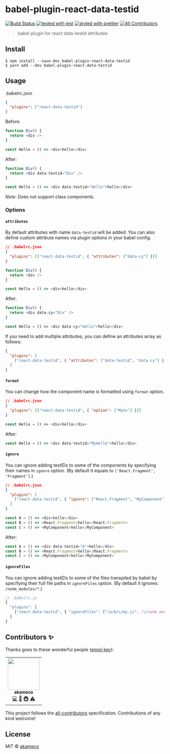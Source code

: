 # babel-plugin-react-data-testid

[![Build Status](https://travis-ci.com/akameco/babel-plugin-react-data-testid.svg?branch=master)](https://travis-ci.com/akameco/babel-plugin-react-data-testid)
[![tested with jest](https://img.shields.io/badge/tested_with-jest-99424f.svg)](https://github.com/facebook/jest)
[![styled with prettier](https://img.shields.io/badge/styled_with-prettier-ff69b4.svg)](https://github.com/prettier/prettier) <!-- ALL-CONTRIBUTORS-BADGE:START - Do not remove or modify this section -->
[![All Contributors](https://img.shields.io/badge/all_contributors-1-orange.svg?style=flat-square)](#contributors-)

<!-- ALL-CONTRIBUTORS-BADGE:END -->

> babel plugin for react data-testid attributes

## Install

```
$ npm install --save-dev babel-plugin-react-data-testid
$ yarn add --dev babel-plugin-react-data-testid
```

## Usage

.babelrc.json

```json
{
  "plugins": ["react-data-testid"]
}
```

Before:

```js
function Div() {
  return <div />
}

const Hello = () => <div>hello</div>
```

After:

```js
function Div() {
  return <div data-testid="Div" />
}

const Hello = () => <div data-testid="Hello">hello</div>
```

_Note_: Does not support class components.

### Options

#### `attributes`

By default attributes with name `data-testid` will be added. You can also define custom attribute names via plugin options in your babel config.

```json
// .babelrc.json
{
  "plugins": [["react-data-testid", { "attributes": ["data-cy"] }]]
}
```

```js
function Div() {
  return <div />
}

const Hello = () => <div>hello</div>
```

After:

```js
function Div() {
  return <div data-cy="Div" />
}

const Hello = () => <div data-cy="Hello">hello</div>
```

If you need to add multiple attributes, you can define an attributes array as follows:

```json
{
  "plugins": [
    ["react-data-testid", { "attributes": ["data-testid", "data-cy"] }]
  ]
}
```

#### `format`

You can change how the component name is formatted using `format` option.

```json
// .babelrc.json
{
  "plugins": [["react-data-testid", { "option": ["My%s"] }]]
}
```

```js
const Hello = () => <div>hello</div>
```

After:

```js
const Hello = () => <div data-testid="MyHello">hello</div>
```

#### `ignore`

You can ignore adding testIDs to some of the components by specifying their names in `ignore` option. (By default it equals to `['React.Fragment', 'Fragment']`.)

```json
// .babelrc.json
{
  "plugins": [
    ["react-data-testid", { "ignore": ["React.Fragment", "MyComponent"] }]
  ]
}
```

```js
const A = () => <div>hello</div>
const B = () => <React.Fragment>hello</React.Fragment>
const C = () => <MyComponent>hello</MyComponent>
```

After:

```js
const A = () => <div data-testid="A">hello</div>
const B = () => <React.Fragment>hello</React.Fragment>
const C = () => <MyComponent>hello</MyComponent>
```

#### `ignoreFiles`

You can ignore adding testIDs to some of the files transpiled by babel by specifying their full file paths in `ignoreFiles` option. (By default it ignores: `/node_modules/*`.)

```js
// .babelrc.js
{
  "plugins": [
    ["react-data-testid", { "ignoreFiles": ["/a/b/c/my.js", /\/node_modules\/.+?/] }]
  ]
}
```

## Contributors ✨

Thanks goes to these wonderful people ([emoji key](https://allcontributors.org/docs/en/emoji-key)):

<!-- ALL-CONTRIBUTORS-LIST:START - Do not remove or modify this section -->
<!-- prettier-ignore-start -->
<!-- markdownlint-disable -->
<table>
  <tr>
    <td align="center"><a href="http://akameco.github.io"><img src="https://avatars2.githubusercontent.com/u/4002137?v=4" width="100px;" alt=""/><br /><sub><b>akameco</b></sub></a><br /><a href="https://github.com/akameco/babel-plugin-react-data-testid/commits?author=akameco" title="Code">💻</a> <a href="https://github.com/akameco/babel-plugin-react-data-testid/commits?author=akameco" title="Documentation">📖</a> <a href="#infra-akameco" title="Infrastructure (Hosting, Build-Tools, etc)">🚇</a> <a href="https://github.com/akameco/babel-plugin-react-data-testid/commits?author=akameco" title="Tests">⚠️</a></td>
  </tr>
</table>

<!-- markdownlint-enable -->
<!-- prettier-ignore-end -->

<!-- ALL-CONTRIBUTORS-LIST:END -->

This project follows the [all-contributors](https://github.com/all-contributors/all-contributors) specification. Contributions of any kind welcome!

## License

MIT © [akameco](http://akameco.github.io)
